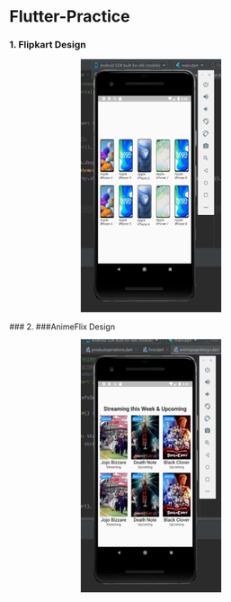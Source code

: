 # Flutter-Practice
### 1. Flipkart Design
<p align=center>
  <img src="https://github.com/Pulkit008/Flutter-Practice/blob/main/1%20FlipkartDesign/ScreenShot.JPG" width=250 height=450 />
</p>
### 2. ###AnimeFlix Design
<p align=center><img src="https://github.com/Pulkit008/Flutter-Practice/blob/main/2%20AnimePageDesign/ScreenShot.JPG" width=250 height=450 /></p>
